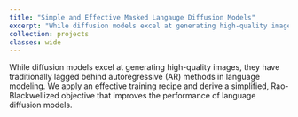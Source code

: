 ```yaml
---
title: "Simple and Effective Masked Langauge Diffusion Models"
excerpt: "While diffusion models excel at generating high-quality images, they have traditionally lagged behind autoregressive (AR) methods in language modeling. We apply an effective training recipe and derive a simplified, Rao-Blackwellized objective that improves the performance of language diffusion models."
collection: projects
classes: wide
---
```

While diffusion models excel at generating high-quality images, they have traditionally lagged behind autoregressive (AR) methods in language modeling. We apply an effective training recipe and derive a simplified, Rao-Blackwellized objective that improves the performance of language diffusion models.